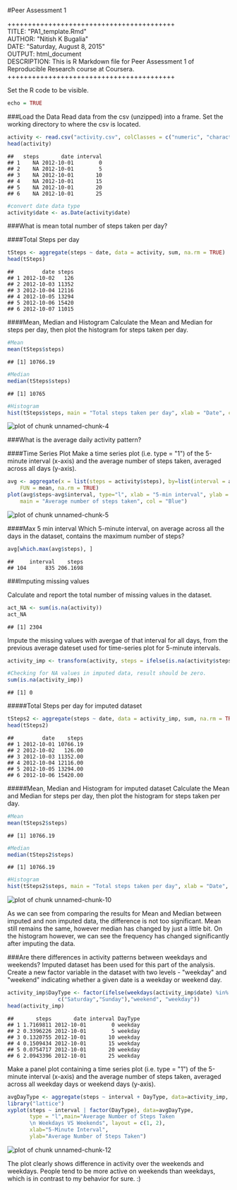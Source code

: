#Peer Assessment 1

+++++++++++++++++++++++++++++++++++++++++  
TITLE: "PA1_template.Rmd"  
AUTHOR: "Nitish K Bugalia"  
DATE: "Saturday, August 8, 2015"  
OUTPUT: html_document  
DESCRIPTION: This is R Markdown file for Peer Assessment 1 of Reproducible Research course at Coursera.  
+++++++++++++++++++++++++++++++++++++++++  


Set the R code to be visible.

```r
echo = TRUE 
```


###Load the Data
Read data from the csv (unzipped) into a frame. Set the working directory to where the csv is located.

```r
activity <- read.csv("activity.csv", colClasses = c("numeric", "character", "numeric"))
head(activity)
```

```
##   steps       date interval
## 1    NA 2012-10-01        0
## 2    NA 2012-10-01        5
## 3    NA 2012-10-01       10
## 4    NA 2012-10-01       15
## 5    NA 2012-10-01       20
## 6    NA 2012-10-01       25
```

```r
#convert date data type
activity$date <- as.Date(activity$date) 
```

###What is mean total number of steps taken per day?

####Total Steps per day

```r
tSteps <- aggregate(steps ~ date, data = activity, sum, na.rm = TRUE)
head(tSteps)
```

```
##         date steps
## 1 2012-10-02   126
## 2 2012-10-03 11352
## 3 2012-10-04 12116
## 4 2012-10-05 13294
## 5 2012-10-06 15420
## 6 2012-10-07 11015
```


####Mean, Median and Histogram
Calculate the Mean and Median for steps per day, then plot the histogram for steps taken per day.

```r
#Mean
mean(tSteps$steps)
```

```
## [1] 10766.19
```

```r
#Median
median(tSteps$steps)
```

```
## [1] 10765
```

```r
#Histogram
hist(tSteps$steps, main = "Total steps taken per day", xlab = "Date", col = "Red")
```

![plot of chunk unnamed-chunk-4](figure/unnamed-chunk-4-1.png) 

###What is the average daily activity pattern?

####Time Series Plot
Make a time series plot (i.e. type = "1") of the 5-minute interval (x-axis) and the average number of steps taken, averaged across all days (y-axis).

```r
avg <- aggregate(x = list(steps = activity$steps), by=list(interval = activity$interval),
    FUN = mean, na.rm = TRUE)
plot(avg$steps~avg$interval, type="l", xlab = "5-min interval", ylab = "Average across all Days", 
    main = "Average number of steps taken", col = "Blue")
```

![plot of chunk unnamed-chunk-5](figure/unnamed-chunk-5-1.png) 

####Max 5 min interval
Which 5-minute interval, on average across all the days in the dataset, contains the maximum number of steps?

```r
avg[which.max(avg$steps), ]
```

```
##     interval    steps
## 104      835 206.1698
```

###Imputing missing values

Calculate and report the total number of missing values in the dataset.

```r
act_NA <- sum(is.na(activity))
act_NA
```

```
## [1] 2304
```


Impute the missing values with avergae of that interval for all days, from the previous average dateset used for time-series plot for 5-minute intervals.

```r
activity_imp <- transform(activity, steps = ifelse(is.na(activity$steps), avg$steps[match(activity$interval, avg$interval)], activity$steps))

#Checking for NA values in imputed data, result should be zero.
sum(is.na(activity_imp))
```

```
## [1] 0
```

#####Total Steps per day for imputed dataset

```r
tSteps2 <- aggregate(steps ~ date, data = activity_imp, sum, na.rm = TRUE)
head(tSteps2)
```

```
##         date    steps
## 1 2012-10-01 10766.19
## 2 2012-10-02   126.00
## 3 2012-10-03 11352.00
## 4 2012-10-04 12116.00
## 5 2012-10-05 13294.00
## 6 2012-10-06 15420.00
```

#####Mean, Median and Histogram for imputed dataset
Calculate the Mean and Median for steps per day, then plot the histogram for steps taken per day.

```r
#Mean
mean(tSteps2$steps)
```

```
## [1] 10766.19
```

```r
#Median
median(tSteps2$steps)
```

```
## [1] 10766.19
```

```r
#Histogram
hist(tSteps2$steps, main = "Total steps taken per day", xlab = "Date", col = "Green")
```

![plot of chunk unnamed-chunk-10](figure/unnamed-chunk-10-1.png) 

As we can see from comparing the results for Mean and Median between imputed and non imputed data, the difference is not too significant. Mean still remains the same, however median has changed by just a little bit. On the histogram however, we can see the frequency has changed significantly after imputing the data.

###Are there differences in activity patterns between weekdays and weekends?
Imputed dataset has been used for this part of the analysis.
Create a new factor variable in the dataset with two levels - "weekday" and "weekend" indicating whether a given date is a weekday or weekend day.

```r
activity_imp$DayType <- factor(ifelse(weekdays(activity_imp$date) %in% 
                c("Saturday","Sunday"),"weekend", "weekday"))
head(activity_imp)
```

```
##       steps       date interval DayType
## 1 1.7169811 2012-10-01        0 weekday
## 2 0.3396226 2012-10-01        5 weekday
## 3 0.1320755 2012-10-01       10 weekday
## 4 0.1509434 2012-10-01       15 weekday
## 5 0.0754717 2012-10-01       20 weekday
## 6 2.0943396 2012-10-01       25 weekday
```

Make a panel plot containing a time series plot (i.e. type = "1") of the 5-minute interval (x-axis) and the average number of steps taken, averaged across all weekday days or weekend days (y-axis).


```r
avgDayType <- aggregate(steps ~ interval + DayType, data=activity_imp, FUN = mean, na.rm = TRUE)
library("lattice")
xyplot(steps ~ interval | factor(DayType), data=avgDayType, 
       type = "l",main="Average Number of Steps Taken 
       \n Weekdays VS Weekends", layout = c(1, 2),
       xlab="5-Minute Interval",
       ylab="Average Number of Steps Taken")
```

![plot of chunk unnamed-chunk-12](figure/unnamed-chunk-12-1.png) 

The plot clearly shows difference in activity over the weekends and weekdays. People tend to be more active on weekends than weekdays, which is in contrast to my behavior for sure. :)
